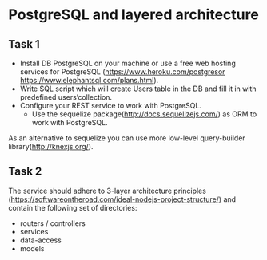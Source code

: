 # PostgreSQL and layered architecture

## Task 1

* Install DB PostgreSQL on your machine or use a free web hosting services for PostgreSQL (<https://www.heroku.com/postgresor> <https://www.elephantsql.com/plans.html>).
* Write SQL script which will create Users table in the DB and fill it in with predefined users’collection.
* Configure your REST service to work with PostgreSQL.
  * Use the sequelize package(<http://docs.sequelizejs.com/>) as ORM to work with PostgreSQL.

As an alternative to sequelize you can use more low-level query-builder library(<http://knexjs.org/>).

## Task 2

The service should adhere to 3-layer architecture principles (<https://softwareontheroad.com/ideal-nodejs-project-structure/>) and contain the following set of directories:

* routers / controllers
* services
* data-access
* models
